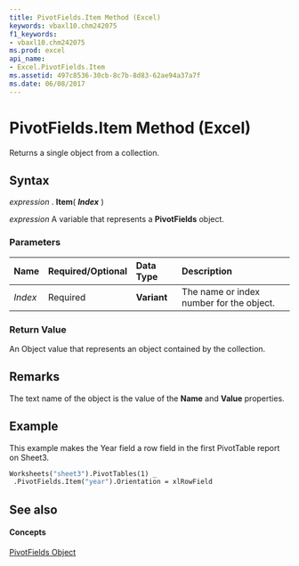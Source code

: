 ```yaml
---
title: PivotFields.Item Method (Excel)
keywords: vbaxl10.chm242075
f1_keywords:
- vbaxl10.chm242075
ms.prod: excel
api_name:
- Excel.PivotFields.Item
ms.assetid: 497c8536-30cb-8c7b-8d83-62ae94a37a7f
ms.date: 06/08/2017
---
```



# PivotFields.Item Method (Excel)

Returns a single object from a collection.


## Syntax

 _expression_ . **Item**( **_Index_** )

 _expression_ A variable that represents a **PivotFields** object.


### Parameters



|**Name**|**Required/Optional**|**Data Type**|**Description**|
|:-----|:-----|:-----|:-----|
| _Index_|Required| **Variant**|The name or index number for the object.|

### Return Value

An Object value that represents an object contained by the collection.


## Remarks

The text name of the object is the value of the **Name** and **Value** properties.


## Example

This example makes the Year field a row field in the first PivotTable report on Sheet3.


```vb
Worksheets("sheet3").PivotTables(1) _ 
 .PivotFields.Item("year").Orientation = xlRowField 

```


## See also


#### Concepts


[PivotFields Object](pivotfields-object-excel.md)

